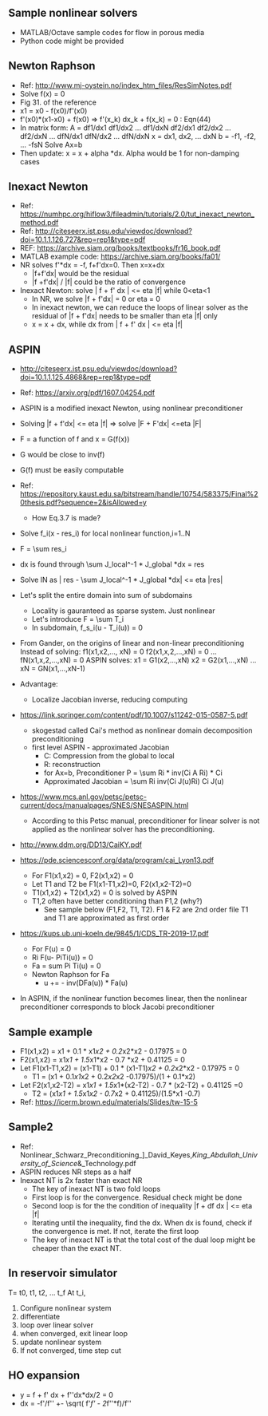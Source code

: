 ## Sample nonlinear solvers
- MATLAB/Octave sample codes for flow in porous media
- Python code might be provided

## Newton Raphson
- Ref: http://www.mj-oystein.no/index_htm_files/ResSimNotes.pdf
- Solve f(x) = 0
- Fig 31. of the reference
- x1 = x0 - f(x0)/f'(x0)
- f'(x0)*(x1-x0) + f(x0) => f'(x_k) dx_k + f(x_k) = 0 : Eqn(44)
- In matrix form:
A = 
df1/dx1 df1/dx2 ... df1/dxN
df2/dx1 df2/dx2 ... df2/dxN
...
dfN/dx1 dfN/dx2 ... dfN/dxN
x = 
dx1, dx2, ... dxN
b = 
-f1, -f2, ... -fsN
Solve Ax=b
- Then update: x = x + alpha *dx. Alpha would be 1 for non-damping cases

## Inexact Newton
- Ref: https://numhpc.org/hiflow3/fileadmin/tutorials/2.0/tut_inexact_newton_method.pdf
- Ref: http://citeseerx.ist.psu.edu/viewdoc/download?doi=10.1.1.126.727&rep=rep1&type=pdf
- REF: https://archive.siam.org/books/textbooks/fr16_book.pdf
- MATLAB example code: https://archive.siam.org/books/fa01/
- NR solves f'*dx = -f, f+f'dx=0. Then x=x+dx
  - |f+f'dx| would be the residual
  - |f +f'dx| / |f| could be the ratio of convergence
- Inexact Newton: solve | f + f' dx | <= eta |f| while 0<eta<1
  - In NR, we solve |f + f'dx| = 0 or eta = 0
  - In inexact newton, we can reduce the loops of linear solver as the residual of |f + f'dx| needs to be smaller than eta |f| only
  - x = x + dx, while dx from | f + f' dx | <= eta |f|

## ASPIN
- http://citeseerx.ist.psu.edu/viewdoc/download?doi=10.1.1.125.4868&rep=rep1&type=pdf
- Ref: https://arxiv.org/pdf/1607.04254.pdf
- ASPIN is a modified inexact Newton, using nonlinear preconditioner
- Solving |f + f'dx| <= eta |f| => solve |F + F'dx| <=eta |F|
- F = a function of f and x = G(f(x))
- G would be close to inv(f)
- G(f) must be easily computable
- Ref: https://repository.kaust.edu.sa/bitstream/handle/10754/583375/Final%20thesis.pdf?sequence=2&isAllowed=y
  - How Eq.3.7 is made?
- Solve f_i(x - res_i) for local nonlinear function,i=1..N
- F = \sum res_i
- dx is found through \sum J_local^-1 * J_global *dx = res
- Solve IN as | res - \sum J_local^-1 * J_global *dx| <= eta |res|

- Let's split the entire domain into sum of subdomains
  - Locality is gauranteed as sparse system. Just nonlinear
  - Let's introduce F = \sum T_i
  - In subdomain, f_s_i(u - T_i(u)) = 0
- From Gander, on the origins of linear and non-linear preconditioning
Instead of solving:
f1(x1,x2,..., xN) = 0
f2(x1,x,2,...,xN) = 0
...
fN(x1,x,2,...,xN) = 0
ASPIN solves:
x1 = G1(x2,...,xN)
x2 = G2(x1,...,xN)
...
xN = GN(x1,...,xN-1)
- Advantage:
  - Localize Jacobian inverse, reducing computing
- https://link.springer.com/content/pdf/10.1007/s11242-015-0587-5.pdf
  - skogestad called Cai's method as nonlinear domain decomposition preconditioning
  - first level ASPIN - approximated Jacobian
    - C: Compression from the global to local
    - R: reconstruction
    - for Ax=b, Preconditioner P = \sum Ri * inv(Ci A Ri) * Ci
    - Approximated Jacobian = \sum Ri inv(Ci J(u)Ri) Ci J(u)
- https://www.mcs.anl.gov/petsc/petsc-current/docs/manualpages/SNES/SNESASPIN.html
  - According to this Petsc manual, preconditioner for linear solver is not applied as the nonlinear solver has the preconditioning.
- http://www.ddm.org/DD13/CaiKY.pdf
- https://pde.sciencesconf.org/data/program/cai_Lyon13.pdf
  - For F1(x1,x2) = 0, F2(x1,x2) = 0
  - Let T1 and T2 be F1(x1-T1,x2)=0, F2(x1,x2-T2)=0
  - T1(x1,x2) + T2(x1,x2) = 0 is solved by ASPIN
  - T1,2 often have better conditioning than F1,2 (why?)
    - See sample below (F1,F2, T1, T2). F1 & F2 are 2nd order file T1 and T1 are approximated as first order
- https://kups.ub.uni-koeln.de/9845/1/CDS_TR-2019-17.pdf
  - For F(u) = 0
  - Ri F(u- PiTi(u)) = 0
  - Fa = sum Pi Ti(u) = 0
  - Newton Raphson for Fa
    - u += - inv(DFa(u)) * Fa(u)
- In ASPIN, if the nonlinear function becomes linear, then the nonlinear preconditioner corresponds to block Jacobi preconditioner

## Sample example
- F1(x1,x2) = x1 + 0.1 * x1*x2 + 0.2*x2*x2 - 0.17975 = 0
- F2(x1,x2) = x1*x1 + 1.5*x1*x2 - 0.7 *x2 + 0.41125 = 0
- Let F1(x1-T1,x2) = (x1-T1) + 0.1 * (x1-T1)*x2 + 0.2*x2*x2 - 0.17975 = 0
  - T1 = (x1 + 0.1*x1*x2 + 0.2*x2*x2 -0.17975)/(1 + 0.1*x2)
- Let F2(x1,x2-T2) = x1*x1 + 1.5*x1*(x2-T2) - 0.7 * (x2-T2) + 0.41125 =0
  - T2 = (x1*x1 + 1.5*x1*x2 - 0.7*x2 + 0.41125)/(1.5*x1 -0.7)
- Ref: https://icerm.brown.edu/materials/Slides/tw-15-5

## Sample2 
- Ref: Nonlinear_Schwarz_Preconditioning_]_David_Keyes,_King_Abdullah_University_of_Science_&_Technology.pdf
- ASPIN reduces NR steps as a half
- Inexact NT is 2x faster than exact NR
  - The key of inexact NT is two fold loops 
  - First loop is for the convergence. Residual check might be done
  - Second loop is for the the condition of inequality |f  + df dx | <= eta |f|
  - Iterating until the inequality, find the dx. When dx is found, check if the convergence is met. If not, iterate the first loop
  - The key of inexact NT is that the total cost of the dual loop might be cheaper than the exact NT.

## In reservoir simulator
T= t0, t1, t2, ... t_f
At t_i, 
1) Configure nonlinear system
2) differentiate
3) loop over linear solver
4) when converged, exit linear loop
5) update nonlinear system
6) If not converged, time step cut


## HO expansion
- y = f + f' dx + f''dx*dx/2 = 0
- dx = -f'/f'' +- \sqrt( f'*f' - 2*f''*f)/f''
